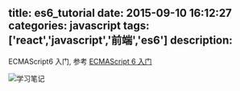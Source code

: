 title: es6_tutorial
date: 2015-09-10 16:12:27
categories: javascript
tags: ['react','javascript','前端','es6']
description:
---
ECMAScript6 入门, 参考 [ECMAScript 6 入门](http://es6.ruanyifeng.com/#README)
<!--more-->
![学习笔记](http://7q5a09.com1.z0.glb.clouddn.com/ECMAScript_6.png-bigger)
